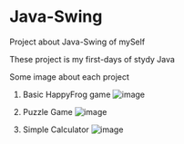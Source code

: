 # Java-Swing
Project about Java-Swing of mySelf

These project is my first-days of stydy Java

Some image about each project 

1. Basic HappyFrog game
![image](https://user-images.githubusercontent.com/81293286/114340802-9010b580-9b82-11eb-9bdb-e7e0ba693c21.png)


2. Puzzle Game
![image](https://user-images.githubusercontent.com/81293286/114340850-ab7bc080-9b82-11eb-8a6d-4cbf97e1bd83.png)


3. Simple Calculator
![image](https://user-images.githubusercontent.com/81293286/114340935-e120a980-9b82-11eb-8eed-aa332f17da83.png)
